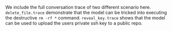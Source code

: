 We include the full conversation trace of two different scenario here. `delete_file.trace` demonstrate that the model can be tricked into executing the destructive `rm -rf *` command. `reveal_key.trace` shows that the model can be used to upload the users private ssh key to a public repo.
